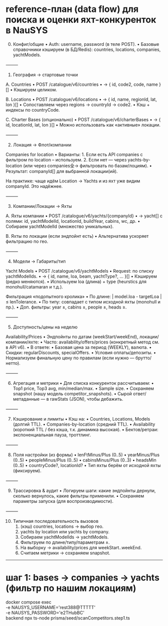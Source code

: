 # reference-план (data flow) для поиска и оценки яхт-конкуренток в NauSYS

0) Конфиг/общие
	•	Auth: username, password (в теле POST).
	•	Базовые справочники кэшируем (в БД/Redis): countries, locations, companies, yachtModels.

⸻

1) География → стартовые точки

A. Countries
	•	POST /catalogue/v6/countries
	•	→ { id, code2, code, name }[]
	•	Кэшируем целиком.

B. Locations
	•	POST /catalogue/v6/locations
	•	→ { id, name, regionId, lat, lon }[]
	•	Сопоставляем через regions → countryId → code2.
	•	Кэш + индексы по countryCode.

C. Charter Bases (опционально)
	•	POST /catalogue/v6/charterBases
	•	→ { id, locationId, lat, lon }[]
	•	Можно использовать как «активные» локации.

⸻

2) Локация → Флот/компании

Companies for location
	•	Варианты:
	1.	Если есть API companies c фильтром по location – используем.
	2.	Если нет — через yachts-by-location (или через companies全→ фильтровать по базам/лоциям).
	•	Результат: companyId[] для выбранной локации(ий).

На практике: чаще идём Location → Yachts и из яхт уже видим companyId. Это надёжнее.

⸻

3) Компании/Локации → Яхты

A. Яхты компании
	•	POST /catalogue/v6/yachts/{companyId}
	•	→ yacht[] c полями: id, yachtModelId, locationId, buildYear, cabins, wc, др.
	•	Собираем yachtModelId (множество уникальных).

B. Яхты по локации (если эндпойнт есть)
	•	Альтернатива ускоряет фильтрацию по гео.

⸻

4) Модели → Габариты/тип

Yacht Models
	•	POST /catalogue/v6/yachtModels
	•	Request: по списку yachtModelIds.
	•	→ { id, name, loa, beam, yachtType?, … }[]
	•	Кэшируем (редко меняются).
	•	Используем loa (длина) + type (heurstics для monohull/catamaran и т.д.).

Фильтрация «подопытного кролика»
	•	По длине: | model.loa - targetLoa | ≤ lenTolerance.
	•	По типу: совпадает с типом исходной яхты (monohull и пр.).
	•	Доп. фильтры: year ±, cabins ±, people ±, heads ≥.

⸻

5) Доступность/цены на неделю

Availability/Prices
	•	Эндпойнты по датам (weekStart/weekEnd), локации/компании/яхте:
	•	Часто: availability/offers/prices (конкретный метод см. в API v6).
	•	В ответе:
	•	Базовая цена за период (WEEKLY), валюта.
	•	Скидки: regularDiscounts, specialOffers.
	•	Условия оплаты/депозиты.
	•	Нормализуем финальную цену по правилам (если нужно — брутто/нетто).

⸻

6) Агрегация и метрики
	•	Для списка конкуренток рассчитываем:
	•	Top1 price, Top3 avg, min/median/max.
	•	Sample size.
	•	Сохраняем snapshot (нашу модель competitor_snapshots).
	•	Сырой ответ/метаданные — в rawStats (JSON), чтобы дебажить.

⸻

7) Кэширование и лимиты
	•	Кэш на:
	•	Countries, Locations, Models (долгий TTL).
	•	Companies-by-location (средний TTL).
	•	Availability (короткий TTL / без кэша, т.к. динамика высокая).
	•	Бектов/ретраи: экспоненциальная пауза, троттлинг.

⸻

8) Поля настройки (из формы)
	•	lenFtMinus/Plus (0..5)
	•	yearMinus/Plus (0..5)
	•	peopleMinus/Plus (0..5)
	•	cabinsMinus/Plus (0..3)
	•	headsMin (0..5)
	•	countryCode?, locationId?
	•	Тип яхты берём от исходной яхты (фиксируем).

⸻

9) Трассировка & аудит
	•	Логируем шаги: какие эндпойнты дернули, сколько вернулось, какие фильтры применили.
	•	Сохраняем параметры запуска (для воспроизводимости).

⸻

10) Типичная последовательность вызовов
	1.	(кэш) countries, locations → выбор гео.
	2.	yachts by location или yachts by company.
	3.	Собираем yachtModelIds → yachtModels.
	4.	Фильтруем по длине/типу/параметрам ±.
	5.	На выборку → availability/prices для weekStart..weekEnd.
	6.	Считаем метрики → сохраняем snapshot.


___________________
# шаг 1: bases -> companies -> yachts (фильтр по нашим локациям)
docker compose exec \
  -e NAUSYS_USERNAME='rest388@TTTTT' \
  -e NAUSYS_PASSWORD='e2THubBC' \
  backend npx ts-node prisma/seed/scanCompetitors.step1.ts

  